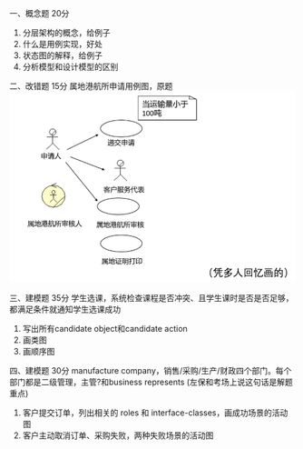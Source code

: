一、概念题 20分
1. 分层架构的概念，给例子
2. 什么是用例实现，好处
3. 状态图的解释，给例子
4. 分析模型和设计模型的区别

二、改错题 15分
属地港航所申请用例图，原题  
![image](./21年改错图.png)

三、建模题 35分
学生选课，系统检查课程是否冲突、且学生课时是否是否足够，都满足条件就通知学生选课成功
1. 写出所有candidate object和candidate action
2. 画类图
3. 画顺序图

四、建模题 30分
manufacture company，销售/采购/生产/财政四个部门。每个部门都是二级管理，主管?和business represents (左保和考场上说这句话是解题重点)
1. 客户提交订单，列出相关的 roles 和 interface-classes，画成功场景的活动图
2. 客户主动取消订单、采购失败，两种失败场景的活动图